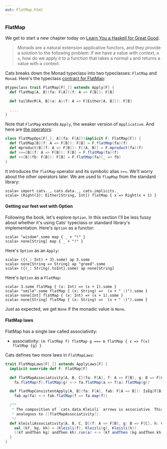 ```yaml
---
out: FlatMap.html
---
```


  [fom]: http://learnyouahaskell.com/a-fistful-of-monads
  [FlatMapSource]: $catsBaseUrl$/core/src/main/scala/cats/FlatMap.scala
  [FlatMapSyntaxSource]: $catsBaseUrl$/core/src/main/scala/cats/syntax/flatMap.scala

### FlatMap

We get to start a new chapter today on [Learn You a Haskell for Great Good][fom].

> Monads are a natural extension applicative functors, and they provide a solution to the following problem: If we have a value with context, `m a`, how do we apply it to a function that takes a normal `a` and returns a value with a context.

Cats breaks down the Monad typeclass into two typeclasses: `FlatMap` and `Monad`.
Here's the typeclass [contract for FlatMap][FlatMapSource]:

```scala
@typeclass trait FlatMap[F[_]] extends Apply[F] {
  def flatMap[A, B](fa: F[A])(f: A => F[B]): F[B]

  def tailRecM[A, B](a: A)(f: A => F[Either[A, B]]): F[B]

  ....
}
```

Note that `FlatMap` extends `Apply`, the weaker version of `Applicative`. And here are [the operators][FlatMapSyntaxSource]:

```scala
class FlatMapOps[F[_], A](fa: F[A])(implicit F: FlatMap[F]) {
  def flatMap[B](f: A => F[B]): F[B] = F.flatMap(fa)(f)
  def mproduct[B](f: A => F[B]): F[(A, B)] = F.mproduct(fa)(f)
  def >>=[B](f: A => F[B]): F[B] = F.flatMap(fa)(f)
  def >>[B](fb: F[B]): F[B] = F.flatMap(fa)(_ => fb)
}
```

It introduces the `flatMap` operator and its symbolic alias `>>=`. We'll worry about the other operators later. We are used to `flapMap` from the standard library:

```console:new
scala> import cats._, cats.data._, cats.implicits._
scala> (Right(3): Either[String, Int]) flatMap { x => Right(x + 1) }
```

#### Getting our feet wet with Option

Following the book, let's explore `Option`. In this section I'll be less fussy about whether it's using Cats' typeclass or standard library's implementation. Here's `Option` as a functor:

```console
scala> "wisdom".some map { _ + "!" }
scala> none[String] map { _ + "!" }
```

Here's `Option` as an `Apply`:

```console
scala> ({(_: Int) + 3}.some) ap 3.some
scala> none[String => String] ap "greed".some
scala> ({(_: String).toInt}.some) ap none[String]
```

Here's `Option` as a `FlatMap`:


```console
scala> 3.some flatMap { (x: Int) => (x + 1).some }
scala> "smile".some flatMap { (x: String) =>  (x + " :)").some }
scala> none[Int] flatMap { (x: Int) => (x + 1).some }
scala> none[String] flatMap { (x: String) =>  (x + " :)").some }
```

Just as expected, we get `None` if the monadic value is `None`.

#### FlatMap laws

FlatMap has a single law called associativity:

- associativity: `(m flatMap f) flatMap g === m flatMap { x => f(x) flatMap {g} }`

Cats defines two more laws in `FlatMapLaws`:

```scala
trait FlatMapLaws[F[_]] extends ApplyLaws[F] {
  implicit override def F: FlatMap[F]

  def flatMapAssociativity[A, B, C](fa: F[A], f: A => F[B], g: B => F[C]): IsEq[F[C]] =
    fa.flatMap(f).flatMap(g) <-> fa.flatMap(a => f(a).flatMap(g))

  def flatMapConsistentApply[A, B](fa: F[A], fab: F[A => B]): IsEq[F[B]] =
    fab.ap(fa) <-> fab.flatMap(f => fa.map(f))

  /**
   * The composition of `cats.data.Kleisli` arrows is associative. This is
   * analogous to [[flatMapAssociativity]].
   */
  def kleisliAssociativity[A, B, C, D](f: A => F[B], g: B => F[C], h: C => F[D], a: A): IsEq[F[D]] = {
    val (kf, kg, kh) = (Kleisli(f), Kleisli(g), Kleisli(h))
    ((kf andThen kg) andThen kh).run(a) <-> (kf andThen (kg andThen kh)).run(a)
  }
}
```


